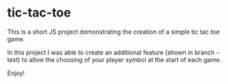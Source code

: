 # tic-tac-toe

This is a short JS project demonstrating the creation of a simple tic tac toe game.

In this project I was able to create an additional feature (shown in branch - test) to allow the choosing of your player symbol at the start of each game.

Enjoy!
